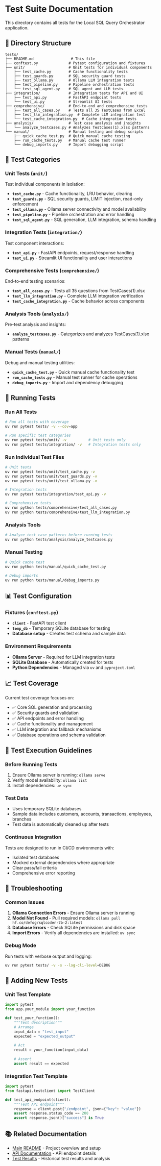# Test Suite Documentation

This directory contains all tests for the Local SQL Query Orchestrator application.

## 📁 Directory Structure

```
tests/
├── README.md                 # This file
├── conftest.py              # Pytest configuration and fixtures
├── unit/                    # Unit tests for individual components
│   ├── test_cache.py        # Cache functionality tests
│   ├── test_guards.py       # SQL security guard tests
│   ├── test_ollama.py       # Ollama LLM integration tests
│   ├── test_pipeline.py     # Pipeline orchestration tests
│   └── test_sql_agent.py    # SQL agent and LLM tests
├── integration/             # Integration tests for API and UI
│   ├── test_api.py          # FastAPI endpoint tests
│   └── test_ui.py           # Streamlit UI tests
├── comprehensive/           # End-to-end and comprehensive tests
│   ├── test_all_cases.py    # Tests all 35 TestCases from Excel
│   ├── test_llm_integration.py  # Complete LLM integration test
│   └── test_cache_integration.py  # Cache integration tests
├── analysis/                # Test case analysis and insights
│   └── analyze_testcases.py # Analyzes TestCases(1).xlsx patterns
└── manual/                  # Manual testing and debug scripts
    ├── quick_cache_test.py  # Quick manual cache testing
    ├── run_cache_tests.py   # Manual cache test runner
    └── debug_imports.py     # Import debugging script
```

## 🧪 Test Categories

### Unit Tests (`unit/`)
Test individual components in isolation:

- **`test_cache.py`** - Cache functionality, LRU behavior, clearing
- **`test_guards.py`** - SQL security guards, LIMIT injection, read-only enforcement
- **`test_ollama.py`** - Ollama server connectivity and model availability
- **`test_pipeline.py`** - Pipeline orchestration and error handling
- **`test_sql_agent.py`** - SQL generation, LLM integration, schema handling

### Integration Tests (`integration/`)
Test component interactions:

- **`test_api.py`** - FastAPI endpoints, request/response handling
- **`test_ui.py`** - Streamlit UI functionality and user interactions

### Comprehensive Tests (`comprehensive/`)
End-to-end testing scenarios:

- **`test_all_cases.py`** - Tests all 35 questions from TestCases(1).xlsx
- **`test_llm_integration.py`** - Complete LLM integration verification
- **`test_cache_integration.py`** - Cache behavior across components

### Analysis Tools (`analysis/`)
Pre-test analysis and insights:

- **`analyze_testcases.py`** - Categorizes and analyzes TestCases(1).xlsx patterns

### Manual Tests (`manual/`)
Debug and manual testing utilities:

- **`quick_cache_test.py`** - Quick manual cache functionality test
- **`run_cache_tests.py`** - Manual test runner for cache operations
- **`debug_imports.py`** - Import and dependency debugging

## 🚀 Running Tests

### Run All Tests
```bash
# Run all tests with coverage
uv run pytest tests/ -v --cov=app

# Run specific test categories
uv run pytest tests/unit/ -v          # Unit tests only
uv run pytest tests/integration/ -v   # Integration tests only
```

### Run Individual Test Files
```bash
# Unit tests
uv run pytest tests/unit/test_cache.py -v
uv run pytest tests/unit/test_guards.py -v
uv run pytest tests/unit/test_ollama.py -v

# Integration tests
uv run pytest tests/integration/test_api.py -v

# Comprehensive tests
uv run python tests/comprehensive/test_all_cases.py
uv run python tests/comprehensive/test_llm_integration.py
```

### Analysis Tools
```bash
# Analyze test case patterns before running tests
uv run python tests/analysis/analyze_testcases.py
```

### Manual Testing
```bash
# Quick cache test
uv run python tests/manual/quick_cache_test.py

# Debug imports
uv run python tests/manual/debug_imports.py
```

## 📊 Test Configuration

### Fixtures (`conftest.py`)
- **`client`** - FastAPI test client
- **`temp_db`** - Temporary SQLite database for testing
- **Database setup** - Creates test schema and sample data

### Environment Requirements
- **Ollama Server** - Required for LLM integration tests
- **SQLite Database** - Automatically created for tests
- **Python Dependencies** - Managed via `uv` and `pyproject.toml`

## 📈 Test Coverage

Current test coverage focuses on:
- ✅ Core SQL generation and processing
- ✅ Security guards and validation
- ✅ API endpoints and error handling
- ✅ Cache functionality and management
- ✅ LLM integration and fallback mechanisms
- ✅ Database operations and schema validation

## 🎯 Test Execution Guidelines

### Before Running Tests
1. Ensure Ollama server is running: `ollama serve`
2. Verify model availability: `ollama list`
3. Install dependencies: `uv sync`

### Test Data
- Uses temporary SQLite databases
- Sample data includes customers, accounts, transactions, employees, branches
- Test data is automatically cleaned up after tests

### Continuous Integration
Tests are designed to run in CI/CD environments with:
- Isolated test databases
- Mocked external dependencies where appropriate
- Clear pass/fail criteria
- Comprehensive error reporting

## 🔧 Troubleshooting

### Common Issues
1. **Ollama Connection Errors** - Ensure Ollama server is running
2. **Model Not Found** - Pull required models: `ollama pull hf.co/defog/sqlcoder-7b-2:latest`
3. **Database Errors** - Check SQLite permissions and disk space
4. **Import Errors** - Verify all dependencies are installed: `uv sync`

### Debug Mode
Run tests with verbose output and logging:
```bash
uv run pytest tests/ -v -s --log-cli-level=DEBUG
```

## 📝 Adding New Tests

### Unit Test Template
```python
import pytest
from app.your_module import your_function

def test_your_function():
    """Test description"""
    # Arrange
    input_data = "test_input"
    expected = "expected_output"
    
    # Act
    result = your_function(input_data)
    
    # Assert
    assert result == expected
```

### Integration Test Template
```python
import pytest
from fastapi.testclient import TestClient

def test_api_endpoint(client):
    """Test API endpoint"""
    response = client.post("/endpoint", json={"key": "value"})
    assert response.status_code == 200
    assert response.json()["success"] is True
```

## 📚 Related Documentation
- [Main README](../README.md) - Project overview and setup
- [API Documentation](../app/api/README.md) - API endpoint details
- [Test Results](../test_results/) - Historical test results and analysis
